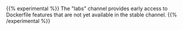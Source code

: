 {{% experimental %}}
The "labs" channel provides early access to Dockerfile features that are not
yet available in the stable channel.
{{% /experimental %}}
